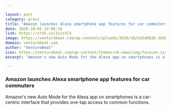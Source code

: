 ```yaml
---

layout: post
category: press
title: "Amazon launches Alexa smartphone app features for car commuters"
date: 2020-10-01 14:06:34
link: https://vrhk.co/3iit5CX
image: https://venturebeat.com/wp-content/uploads/2020/10/b32dd626-3b5b-40f4-96fa-de1b5cba36d9-e1601559836288.png?w=1200&strip=all
domain: venturebeat.com
author: "VentureBeat"
icon: https://venturebeat.com/wp-content/themes/vb-news/img/favicon.ico
excerpt: "Amazon's new Auto Mode for the Alexa app on smartphones is a car-centric interface that provides one-tap access to common functions."

---
```


### Amazon launches Alexa smartphone app features for car commuters

Amazon's new Auto Mode for the Alexa app on smartphones is a car-centric interface that provides one-tap access to common functions.